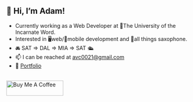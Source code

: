 

## 👋 Hi, I’m Adam!
- Currently working as a Web Developer at 🏫The University of the Incarnate Word.
- Interested in 🖥️web/📱mobile development and 🎷all things saxophone.
- 🚘 SAT => DAL => MIA => SAT 🛳
- 📫 I can be reached at avc0021@gmail.com
- 💼 [Portfolio](https://avc0021.github.io/Portfolio-3.0/#about)


</br>

<a href="https://www.buymeacoffee.com/avc0021" target="_blank">
  <img src="https://images.squarespace-cdn.com/content/v1/5cf6ec742e677c000119beb3/1559871045027-2XSVXYWSZD9POBO0QOVD/buy-me-a-coffee-button.png" alt="Buy Me A Coffee" height="40" width="150">
</a>



